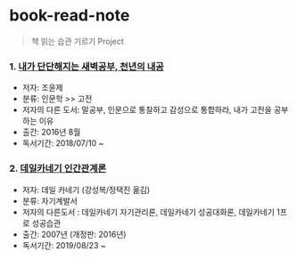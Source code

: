 # book-read-note
> 책 읽는 습관 기르기 Project


### 1. [내가 단단해지는 새벽공부, 천년의 내공](https://github.com/jukyellow/book-read-note/blob/master/01_%EC%9D%B8%EB%AC%B8%ED%95%99/01_%EB%82%B4%EA%B0%80%20%EB%8B%A8%EB%8B%A8%ED%95%B4%EC%A7%80%EB%8A%94%20%EC%83%88%EB%B2%BD%EA%B3%B5%EB%B6%80%2C%20%EC%B2%9C%EB%85%84%EC%9D%98%20%EB%82%B4%EA%B3%B5(%EC%A1%B0%EC%9C%A4%EC%A0%9C).md)  
- 저자: 조윤제  
- 분류: 인문학 >> 고전  
- 저자의 다른 도서: 말공부, 인문으로 통찰하고 감성으로 통합하라, 내가 고전을 공부하는 이유  
- 출간: 2016년 8월
- 독서기간: 2018/07/10 ~ 

### 2. [데일카네기 인간관계론](https://github.com/jukyellow/book-read-note/blob/master/01_%EC%9D%B8%EB%AC%B8%ED%95%99/02_%EB%8D%B0%EC%9D%BC%EC%B9%B4%EB%84%A4%EA%B8%B0%20%EC%9D%B8%EA%B0%84%EA%B4%80%EA%B3%84%EB%A1%A0.md)  
- 저자: 데일 카네기 (강성복/정택진 옮김)  
- 분류: 자기계발서  
- 저자의 다른도서 : 데일카네기 자기관리론, 데일카네기 성공대화론, 데일카네기 1프로 성공습관    
- 출간: 2007년 (개정판: 2016년)  
- 독서기간: 2019/08/23 ~ 


